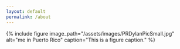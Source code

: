```yaml
---
layout: default
permalink: /about
---
```


{% include figure image_path="/assets/images/PRDylanPicSmall.jpg" alt="me in Puerto Rico" caption="This is a figure caption." %}
